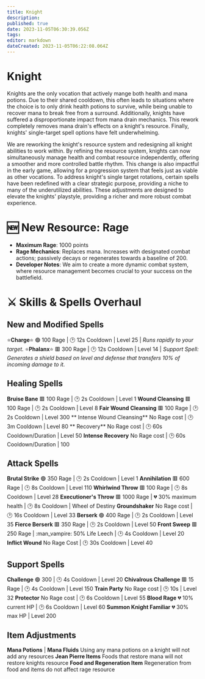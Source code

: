 ```yaml
---
title: Knight
description: 
published: true
date: 2023-11-05T06:30:39.056Z
tags: 
editor: markdown
dateCreated: 2023-11-05T06:22:08.064Z
---
```


# Knight

Knights are the only vocation that actively mange both health and mana potions. Due to their shared cooldown, this often leads to situations where the choice is to only drink health potions to survive, while being unable to recover mana to break free from a surround. Additionally, knights have suffered a disproportionate impact from mana drain mechanics. This rework completely removes mana drain's effects on a knight's resource. Finally, knights' single-target spell options have felt underwhelming. 

We are reworking the knight's resource system and redesigning all knight abilities to work within. By refining the resource system, knights can now simultaneously manage health and combat resource independently, offering a smoother and more controlled battle rhythm. This change is also impactful in the early game, allowing for a progression system that feels just as viable as other vocations. To address knight's single target rotations, certain spells have been redefined with a clear strategic purpose, providing a niche to many of the underutilized abilities. These adjustments are designed to elevate the knights' playstyle, providing a richer and more robust combat experience.

# :new: New Resource: Rage
- **Maximum Rage**: 1000 points
- **Rage Mechanics**: Replaces mana. Increases with designated combat actions; passively decays or regenerates towards a baseline of 200.
- **Developer Notes**: We aim to create a more dynamic combat system, where resource management becomes crucial to your success on the battlefield.

# :crossed_swords: Skills & Spells Overhaul
## New and Modified Spells
:star:**Charge**:star: 🟢 100 Rage | :clock2: 12s Cooldown | Level 25 | *Runs rapidly to your target.*
:star:**Phalanx**:star: :red_square: 300 Rage | :clock2: 12s Cooldown | Level 14 | *Support Spell: Generates a shield based on level and defense that transfers 10% of incoming damage to it.*

## Healing Spells 
**Bruise Bane** :red_square: 100 Rage | :clock2: 2s Cooldown | Level 1
**Wound Cleansing** :red_square: 100 Rage | :clock2: 2s Cooldown | Level 8
**Fair Wound Cleansing** :red_square: 100 Rage | :clock2: 2s Cooldown | Level 300
** Intense Wound Cleansing** No Rage cost | :clock2: 3m Cooldown | Level 80
** Recovery** No Rage cost | :clock2: 60s Cooldown/Duration | Level 50
**Intense Recovery** No Rage cost | :clock2: 60s Cooldown/Duration | 100

## Attack Spells
 **Brutal Strike** 🟢 350 Rage | :clock2: 2s Cooldown | Level 1
 **Annihilation** :red_square: 600 Rage | :clock2: 8s Cooldown | Level 110
 **Whirlwind Throw** :red_square: 100 Rage | :clock2: 8s Cooldown | Level 28
 **Executioner's Throw** :red_square: 1000 Rage | :broken_heart: 30% maximum health | :clock2: 8s Cooldown | Wheel of Destiny
 **Groundshaker** No Rage cost | :clock2: 16s Cooldown | Level 33
 **Berserk** 🟢 400 Rage | :clock2: 2s Cooldown | Level 35
 **Fierce Berserk** :red_square: 350 Rage | :clock2: 2s Cooldown | Level 50
 **Front Sweep** :red_square: 250 Rage | :man_vampire: 50% Life Leech | :clock2: 4s Cooldown | Level 20
 **Inflict Wound** No Rage Cost | :clock2: 30s Cooldown | Level 40

## Support Spells
**Challenge** 🟢 300 | :clock2: 4s Cooldown | Level 20
**Chivalrous Challenge** :red_square: 15 Rage | :clock2: 4s Cooldown | Level 150
**Train Party** No Rage cost | :clock2: 10s | Level 32
**Protector** No Rage cost | :clock2: 6s Cooldown | Level 55
**Blood Rage** :broken_heart: 10% current HP | :clock2: 6s Cooldown | Level 60
**Summon Knight Familiar** :broken_heart: 30% max HP | Level 200

## Item Adjustments
**Mana Potions** | **Mana Fluids** Using any mana potions on a knight will not add any resources
**Jean Pierre Items** Foods that restore mana will not restore knights resource
**Food and Regeneration Item** Regeneration from food and items do not affect rage resource